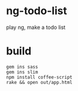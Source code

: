 # ng-todo-list

play ng, make a todo list

# build

    gem ins sass
    gem ins slim
    npm install coffee-script
    rake && open out/app.html
